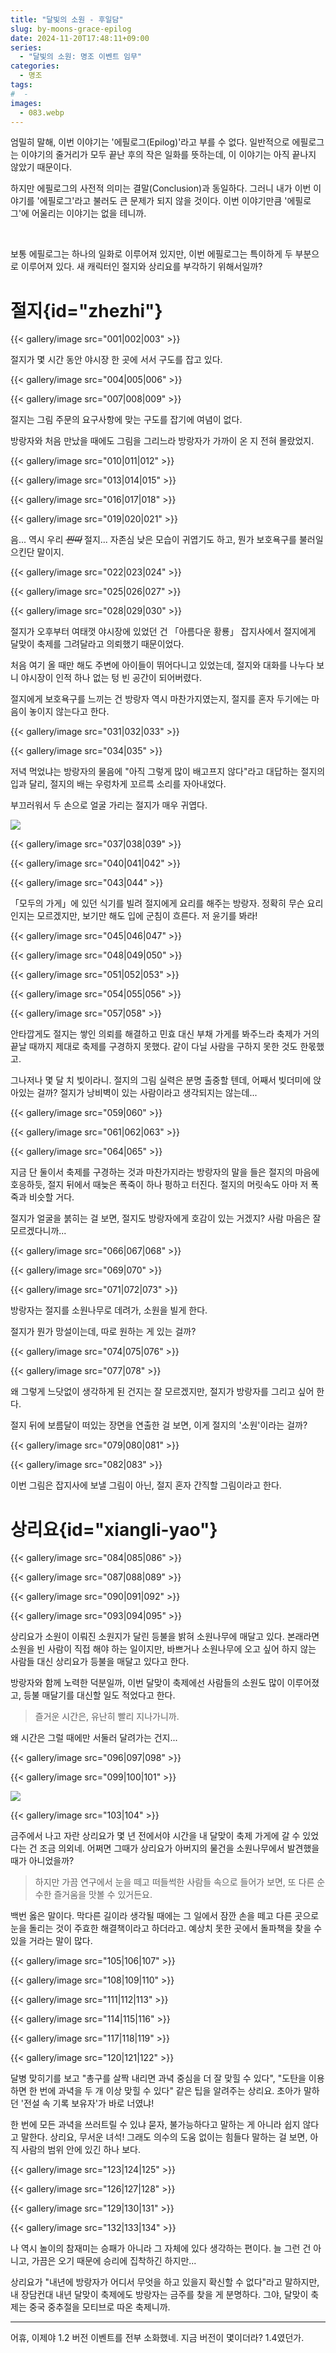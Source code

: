 ```yaml
---
title: "달빛의 소원 - 후일담"
slug: by-moons-grace-epilog
date: 2024-11-20T17:48:11+09:00
series:
  - "달빛의 소원: 명조 이벤트 임무"
categories:
  - 명조
tags:
#  - 
images:
  - 083.webp
---
```


엄밀히 말해, 이번 이야기는 '에필로그(Epilog)'라고 부를 수 없다. 일반적으로 에필로그는 이야기의 줄거리가 모두 끝난 후의 작은 일화를 뜻하는데, 이 이야기는 아직 끝나지 않았기 때문이다.

하지만 에필로그의 사전적 의미는 결말(Conclusion)과 동일하다. 그러니 내가 이번 이야기를 '에필로그'라고 불러도 큰 문제가 되지 않을 것이다. 이번 이야기만큼 '에필로그'에 어울리는 이야기는 없을 테니까.

&nbsp;

보통 에필로그는 하나의 일화로 이루어져 있지만, 이번 에필로그는 특이하게 두 부분으로 이루어져 있다. 새 캐릭터인 절지와 상리요를 부각하기 위해서일까?

# 절지{id="zhezhi"}

{{< gallery/image src="001|002|003" >}}

절지가 몇 시간 동안 야시장 한 곳에 서서 구도를 잡고 있다.

{{< gallery/image src="004|005|006" >}}

{{< gallery/image src="007|008|009" >}}

절지는 그림 주문의 요구사항에 맞는 구도를 잡기에 여념이 없다.

방랑자와 처음 만났을 때에도 그림을 그리느라 방랑자가 가까이 온 지 전혀 몰랐었지.

{{< gallery/image src="010|011|012" >}}

{{< gallery/image src="013|014|015" >}}

{{< gallery/image src="016|017|018" >}}

{{< gallery/image src="019|020|021" >}}

음... 역시 우리 *~~찐따~~* 절지... 자존심 낮은 모습이 귀엽기도 하고, 뭔가 보호욕구를 불러일으킨단 말이지.

{{< gallery/image src="022|023|024" >}}

{{< gallery/image src="025|026|027" >}}

{{< gallery/image src="028|029|030" >}}

절지가 오후부터 여태껏 야시장에 있었던 건 「아름다운 황룡」 잡지사에서 절지에게 달맞이 축제를 그려달라고 의뢰했기 때문이었다.

처음 여기 올 때만 해도 주변에 아이들이 뛰어다니고 있었는데, 절지와 대화를 나누다 보니 야시장이 인적 하나 없는 텅 빈 공간이 되어버렸다.

절지에게 보호욕구를 느끼는 건 방랑자 역시 마찬가지였는지, 절지를 혼자 두기에는 마음이 놓이지 않는다고 한다.

{{< gallery/image src="031|032|033" >}}

{{< gallery/image src="034|035" >}}

저녁 먹었냐는 방랑자의 물음에 "아직 그렇게 많이 배고프지 않다"라고 대답하는 절지의 입과 달리, 절지의 배는 우렁차게 꼬르륵 소리를 자아내었다.

부끄러워서 두 손으로 얼굴 가리는 절지가 매우 귀엽다.

![](036.webp)

{{< gallery/image src="037|038|039" >}}

{{< gallery/image src="040|041|042" >}}

{{< gallery/image src="043|044" >}}

「모두의 가게」에 있던 식기를 빌려 절지에게 요리를 해주는 방랑자. 정확히 무슨 요리인지는 모르겠지만, 보기만 해도 입에 군침이 흐른다. 저 윤기를 봐라!

{{< gallery/image src="045|046|047" >}}

{{< gallery/image src="048|049|050" >}}

{{< gallery/image src="051|052|053" >}}

{{< gallery/image src="054|055|056" >}}

{{< gallery/image src="057|058" >}}

안타깝게도 절지는 쌓인 의뢰를 해결하고 민효 대신 부채 가게를 봐주느라 축제가 거의 끝날 때까지 제대로 축제를 구경하지 못했다. 같이 다닐 사람을 구하지 못한 것도 한몫했고.

그나저나 몇 달 치 빚이라니. 절지의 그림 실력은 분명 출중할 텐데, 어째서 빚더미에 앉아있는 걸까? 절지가 낭비벽이 있는 사람이라고 생각되지는 않는데...

{{< gallery/image src="059|060" >}}

{{< gallery/image src="061|062|063" >}}

{{< gallery/image src="064|065" >}}

지금 단 둘이서 축제를 구경하는 것과 마찬가지라는 방랑자의 말을 들은 절지의 마음에 호응하듯, 절지 뒤에서 때늦은 폭죽이 하나 펑하고 터진다. 절지의 머릿속도 아마 저 폭죽과 비슷할 거다.

절지가 얼굴을 붉히는 걸 보면, 절지도 방랑자에게 호감이 있는 거겠지? 사람 마음은 잘 모르겠다니까...

{{< gallery/image src="066|067|068" >}}

{{< gallery/image src="069|070" >}}

{{< gallery/image src="071|072|073" >}}

방랑자는 절지를 소원나무로 데려가, 소원을 빌게 한다.

절지가 뭔가 망설이는데, 따로 원하는 게 있는 걸까?

{{< gallery/image src="074|075|076" >}}

{{< gallery/image src="077|078" >}}

왜 그렇게 느닷없이 생각하게 된 건지는 잘 모르겠지만, 절지가 방랑자를 그리고 싶어 한다.

절지 뒤에 보름달이 떠있는 장면을 연출한 걸 보면, 이게 절지의 '소원'이라는 걸까?

{{< gallery/image src="079|080|081" >}}

{{< gallery/image src="082|083" >}}

이번 그림은 잡지사에 보낼 그림이 아닌, 절지 혼자 간직할 그림이라고 한다.

# 상리요{id="xiangli-yao"}

{{< gallery/image src="084|085|086" >}}

{{< gallery/image src="087|088|089" >}}

{{< gallery/image src="090|091|092" >}}

{{< gallery/image src="093|094|095" >}}

상리요가 소원이 이뤄진 소원지가 달린 등불을 밝혀 소원나무에 매달고 있다. 본래라면 소원을 빈 사람이 직접 해야 하는 일이지만, 바쁘거나 소원나무에 오고 싶어 하지 않는 사람들 대신 상리요가 등불을 매달고 있다고 한다.

방랑자와 함께 노력한 덕분일까, 이번 달맞이 축제에선 사람들의 소원도 많이 이루어졌고, 등불 매달기를 대신할 일도 적었다고 한다.

> 즐거운 시간은, 유난히 빨리 지나가니까.

왜 시간은 그럴 때에만 서둘러 달려가는 건지...

{{< gallery/image src="096|097|098" >}}

{{< gallery/image src="099|100|101" >}}

![](102.webp)

{{< gallery/image src="103|104" >}}

금주에서 나고 자란 상리요가 몇 년 전에서야 시간을 내 달맞이 축제 가게에 갈 수 있었다는 건 조금 의외네. 어쩌면 그때가 상리요가 아버지의 물건을 소원나무에서 발견했을 때가 아니었을까?

> 하지만 가끔 연구에서 눈을 떼고 떠들썩한 사람들 속으로 들어가 보면, 또 다른 순수한 즐거움을 맛볼 수 있거든요.

백번 옳은 말이다. 막다른 길이라 생각될 때에는 그 일에서 잠깐 손을 떼고 다른 곳으로 눈을 돌리는 것이 주효한 해결책이라고 하더라고. 예상치 못한 곳에서 돌파책을 찾을 수 있을 거라는 말이 많다.

{{< gallery/image src="105|106|107" >}}

{{< gallery/image src="108|109|110" >}}

{{< gallery/image src="111|112|113" >}}

{{< gallery/image src="114|115|116" >}}

{{< gallery/image src="117|118|119" >}}

{{< gallery/image src="120|121|122" >}}

달병 맞히기를 보고 "총구를 살짝 내리면 과녁 중심을 더 잘 맞힐 수 있다", "도탄을 이용하면 한 번에 과녁을 두 개 이상 맞힐 수 있다" 같은 팁을 알려주는 상리요. 초아가 말하던 '전설 속 기록 보유자'가 바로 너였냐!

한 번에 모든 과녁을 쓰러트릴 수 있냐 묻자, 불가능하다고 말하는 게 아니라 쉽지 않다고 말한다. 상리요, 무서운 녀석! 그래도 의수의 도움 없이는 힘들다 말하는 걸 보면, 아직 사람의 범위 안에 있긴 하나 보다.

{{< gallery/image src="123|124|125" >}}

{{< gallery/image src="126|127|128" >}}

{{< gallery/image src="129|130|131" >}}

{{< gallery/image src="132|133|134" >}}

나 역시 놀이의 참재미는 승패가 아니라 그 자체에 있다 생각하는 편이다. 늘 그런 건 아니고, 가끔은 오기 때문에 승리에 집착하긴 하지만...

상리요가 "내년에 방랑자가 어디서 무엇을 하고 있을지 확신할 수 없다"라고 말하지만, 내 장담컨대 내년 달맞이 축제에도 방랑자는 금주를 찾을 게 분명하다. 그야, 달맞이 축제는 중국 중추절을 모티브로 따온 축제니까.

***

어휴, 이제야 1.2 버전 이벤트를 전부 소화했네. 지금 버전이 몇이더라? 1.4였던가.
